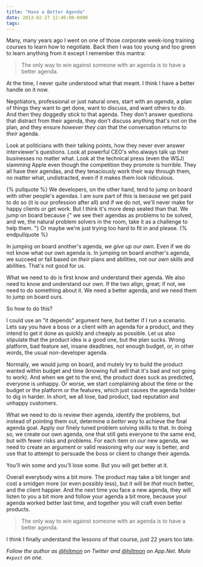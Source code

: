 ```yaml
---
title: "Have a Better Agenda"
date: 2013-02-27 12:46:00-0400
tags: 
---
```


Many, many years ago I went on one of those corporate week-long training courses to learn how to negotiate. Back then I was too young and too green to learn anything from it except I remember this mantra:

> The only way to win against someone with an agenda is to have a better agenda.

At the time, I never quite understood what that meant. I think I have a better handle on it now.

Negotiators, professional or just natural ones, start with an *agenda*, a plan of things they want to get done, want to discuss, and want others to do. And then they doggedly stick to that agenda. They don't answer questions that distract from their agenda, they don't discuss anything that's not on the plan, and they ensure *however they can* that the conversation returns to *their* agenda.

Look at politicians with their talking points, how they never ever answer interviewer's questions. Look at powerful CEO's who always talk up their businesses no matter what. Look at the technical press (even the WSJ) slamming Apple even though the competition they promote is horrible. They all have their agendas, and they tenaciously work their way through them, no matter what, undistracted, even if it makes them look ridiculous.

{% pullquote %}
We developers, on the other hand, tend to jump on board with other people's agendas. I am sure part of this is because we get paid to do so (it is our profession after all) and if we do not, we'll never make for happy clients or get work. But I think it's more deep seated than that. We jump on board because {" we see their agendas as problems to be solved, and we, the natural problem solvers in the room, take it as a challenge to help them. "} Or maybe we're just trying too hard to fit in and please.
{% endpullquote %}

In jumping on board another's agenda, *we give up our own*. Even if we do not know what our own agenda is. In jumping on board another's agenda, we succeed or fail based on *their* plans and abilities, not our *own* skills and abilities. That's not good for us.

What we need to do is first know and understand their agenda. We also need to know and understand our own. If the two align, great; if not, we need to do something about it. We need a better agenda, and we need them to jump on board ours.

So how to do this?

I could use an "it depends" argument here, but better if I run a scenario. Lets say you have a boss or a client with an agenda for a product, and they intend to get it done as quickly and cheaply as possible. Let us also stipulate that the product idea is a good one, but the plan sucks. Wrong platform, bad feature set, insane deadlines, not enough budget, or, in other words, the usual non-developer agenda.

Normally, we would jump on board, and mutely try to build the product wanted within budget and time (knowing full well that it's bad and not going to work). And when we get to the end, the product does suck as predicted, everyone is unhappy. Or worse, we start complaining about the time or the budget or the platform or the features, which just causes the agenda holder to dig in harder. In short, we all lose, bad product, bad reputation and unhappy customers.

What we need to do is review their agenda, identify the problems, but instead of pointing them out, determine *a better way* to achieve the final agenda goal. Apply our finely tuned problem solving skills to that. In doing so, we create our own agenda, one that still gets everyone to the same end, but with fewer risks and problems. For each item on *our* new agenda, we need to create an argument or valid reasoning why *our* way is better, and use that to attempt to persuade the boss or client to change their agenda.

You'll win some and you'll lose some. But you will get better at it.

Overall everybody wins a bit more. The product may take a bit longer and cost a smidgen more (or even possibly less), but it will be *that* much better, and the client happier. And the next time you face a new agenda, they will listen to you a bit more and follow your agenda a bit more, because your agenda worked better last time, and together you will craft even better products.

> The only way to win against someone with an agenda is to have a better agenda.

I think I finally understand the lessons of that course, just 22 years too late.

*Follow the author as [@hiltmon](https://twitter.com/hiltmon) on Twitter and [@hiltmon](http://alpha.app.net/hiltmon) on App.Net. Mute `#xpost` on one.*
